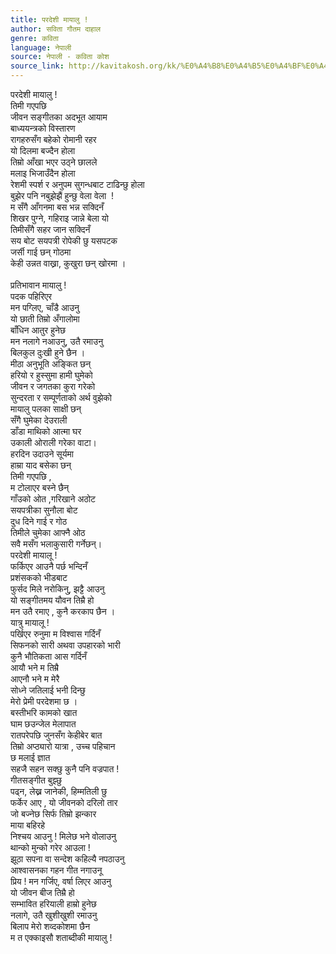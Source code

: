 ```yaml
---
title: परदेशी मायालु !
author: सविता गौतम दाहाल
genre: कविता
language: नेपाली
source: नेपाली - कविता कोश
source_link: http://kavitakosh.org/kk/%E0%A4%B8%E0%A4%B5%E0%A4%BF%E0%A4%A4%E0%A4%BE_%E0%A4%97%E0%A5%8C%E0%A4%A4%E0%A4%AE_%E0%A4%A6%E0%A4%BE%E0%A4%B9%E0%A4%BE%E0%A4%B2
---
```


परदेशी मायालु !  
तिमी गएपछि  
जीवन सङ्गीतका अदभूत आयाम  
बाध्ययन्त्रको विस्तारण  
रागहरुसँग बहेको रोमानी रहर  
यो दिलमा बज्दैन होला  
तिम्रो आँखा भएर उठ्ने छालले  
मलाइ भिजाउँदैन होला  
रेशमी स्पर्श र अनुपम सुगन्धबाट टाढिन्छु होला  
बुझेर पनि नबुझेझैं हुन्छु वेला वेला  !  
म सँगै आँगनमा बस भन्न सक्दिनँ  
शिखर पुग्ने, गहिराइ जान्ने बेला यो  
तिमीसँगै सहर जान सक्दिनँ  
सय बोट सयपत्री रोपेकी छु यसपटक  
जर्सी गाई छन् गोठमा  
केही उन्नत वाख्रा, कुखुरा छन् खोरमा ।  
   
प्रतिभावान मायालु !  
पदक पहिरिएर  
मन पग्लिए, चाँडै आउनु  
यो छाती तिम्रो अँगालोमा  
बाँधिन आतुर हुनेछ  
मन नलागे नआउनु, उतै रमाउनु  
बिलकुल दुःखी हुने छैन ।  
मीठा अनुभूति अङ्कित छन्  
हरियो र हुस्सुमा हामी घुमेको  
जीवन र जगतका कुरा गरेको  
सुन्दरता र सम्पूर्णताको अर्थ वुझेको  
मायालु पलका साक्षी छन्  
सँगै घुमेका देउराली  
डाँडा माथिको आत्मा घर  
उकाली ओराली गरेका वाटा।  
हरदिन उदाउने सूर्यमा  
हाम्रा याद बसेका छन्  
तिमी गएपछि ,  
म टोलाएर बस्ने छैन्  
गाँउको ओत ,गरिखाने अठोट  
सयपत्रीका सुनौला बोट  
दुध दिने गाई र गोठ  
तिमीले चुमेका आफ्नै ओठ  
सवै मसँग भलाकुसारी गर्नेछन्।  
परदेशी मायालू !  
फर्किएर आउनै पर्छ भन्दिनँ  
प्रशंसकको भीडबाट  
फुर्सद मिले नरोकिनु, झट्टै आउनु  
यो सङ्गीतमय यौवन तिम्रै हो  
मन उतै रमाए , कुनै करकाप छैन ।  
यात्रु मायालू !  
पर्खिएर रुनुमा म विश्वास गर्दिनँ  
सिफनको सारी अथवा उपहारको भारी  
कुनै भौतिकता आस गर्दिनँ  
आयौ भने म तिम्रै  
आएनौ भने म मेरै  
सोध्ने जतिलाई भनी दिन्छु  
मेरो प्रेमी परदेशमा छ ।  
बस्तीभरि कामको खात  
घाम छउन्जेल मेलापात  
रातपरेपछि जुनसँग केहीबेर बात  
तिम्रो अप्ठ्यारो यात्रा , उच्च पहिचान  
छ मलाई ज्ञात  
सहजै सहन सक्छु कुनै पनि वज्रपात !  
गीतसङ्गीत बुझ्छु  
पढ्न, लेख्न जानेकी, हिम्मतिली छु  
फर्केर आए , यो जीवनको दरिलो तार  
जो बज्नेछ सिर्फ तिम्रो झन्कार  
माया बहिरहे  
निश्चय आउनु ! मिलेछ भने वोलाउनु  
थान्को मुन्को गरेर आउला !  
झूठा सपना वा सन्देश कहिल्यै नपठाउनु  
आश्वासनका गहन गीत नगाउनू  
प्रिय ! मन गर्जिए, वर्षा लिएर आउनु  
यो जीवन बीज तिम्रै हो  
सम्भावित हरियाली हाम्रो हुनेछ  
नलागे, उतै खुशीखुशी रमाउनु  
बिलाप मेरो शव्दकोशमा छैन  
म त एक्काइसौ शताब्दीकी मायालु !
